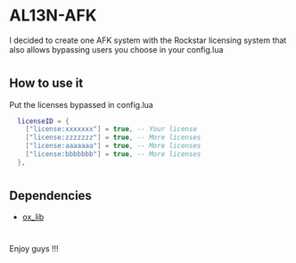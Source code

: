 # AL13N-AFK

I decided to create one AFK system with the Rockstar licensing system that also allows bypassing users you choose in your config.lua

#
## How to use it

Put the licenses bypassed in config.lua

```lua
  licenseID = {
    ["license:xxxxxxx"] = true, -- Your license
    ["license:zzzzzzz"] = true, -- More licenses
    ["license:aaaaaaa"] = true, -- More licenses
    ["license:bbbbbbb"] = true, -- More licenses
  },
```
#
## Dependencies

+ [ox_lib](https://github.com/overextended/ox_lib)

#

Enjoy guys !!!